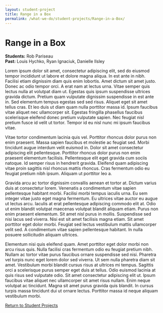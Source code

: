 ```yaml
---
layout: student-project
title: Range in a Box
permalink: /what-we-do/student-projects/Range-in-a-Box/
---
```

<h1>Range in a Box</h1>

<p>
<strong>Students:</strong> Rob Pariseau<br>
<strong>Past:</strong> Louis Hychko, Ryan Ignaciuk, Danielle Ilsley
</p>

<p>
Lorem ipsum dolor sit amet, consectetur adipiscing elit, sed do eiusmod tempor incididunt ut labore et dolore magna aliqua. In est ante in nibh. Facilisi etiam dignissim diam quis enim lobortis. Amet dictum sit amet justo. Donec ac odio tempor orci. A erat nam at lectus urna. Vitae semper quis lectus nulla at volutpat diam ut. Egestas quis ipsum suspendisse ultrices gravida dictum. Pretium quam vulputate dignissim suspendisse in est ante in. Sed elementum tempus egestas sed sed risus. Aliquet eget sit amet tellus cras. Et leo duis ut diam quam nulla porttitor massa id. Ipsum faucibus vitae aliquet nec ullamcorper sit. Egestas fringilla phasellus faucibus scelerisque eleifend donec pretium vulputate sapien. Nec feugiat nisl pretium fusce id velit ut tortor. Tempor id eu nisl nunc mi ipsum faucibus vitae.
</p>

<p>
Vitae tortor condimentum lacinia quis vel. Porttitor rhoncus dolor purus non enim praesent. Massa sapien faucibus et molestie ac feugiat sed. Morbi tincidunt augue interdum velit euismod in. Dolor sit amet consectetur adipiscing elit pellentesque. Porttitor rhoncus dolor purus non enim praesent elementum facilisis. Pellentesque elit eget gravida cum sociis natoque. Id semper risus in hendrerit gravida. Eleifend quam adipiscing vitae proin sagittis nisl rhoncus mattis rhoncus. Cras fermentum odio eu feugiat pretium nibh ipsum. Aliquam ut porttitor leo a.
</p>

<p>
Gravida arcu ac tortor dignissim convallis aenean et tortor at. Dictum varius duis at consectetur lorem. Venenatis a condimentum vitae sapien pellentesque habitant morbi. Facilisi morbi tempus iaculis urna. Eu sem integer vitae justo eget magna fermentum. Eu ultrices vitae auctor eu augue ut lectus arcu. Iaculis at erat pellentesque adipiscing commodo elit at. Odio ut enim blandit volutpat maecenas volutpat blandit aliquam etiam. Purus non enim praesent elementum. Sit amet nisl purus in mollis. Suspendisse sed nisi lacus sed viverra. Nisi est sit amet facilisis magna etiam. Sit amet porttitor eget dolor morbi. Feugiat sed lectus vestibulum mattis ullamcorper velit sed. A condimentum vitae sapien pellentesque habitant. In nulla posuere sollicitudin aliquam ultrices.
</p>

<p>
Elementum nisi quis eleifend quam. Amet porttitor eget dolor morbi non arcu risus quis. Nulla facilisi cras fermentum odio eu feugiat pretium nibh. Nullam ac tortor vitae purus faucibus ornare suspendisse sed nisi. Pharetra vel turpis nunc eget lorem dolor sed viverra. Ut sem nulla pharetra diam sit amet. Vestibulum morbi blandit cursus risus at ultrices mi tempus. Sagittis orci a scelerisque purus semper eget duis at tellus. Odio euismod lacinia at quis risus sed vulputate odio. Sit amet consectetur adipiscing elit ut. Ipsum faucibus vitae aliquet nec ullamcorper sit amet risus nullam. Enim neque volutpat ac tincidunt. Magna sit amet purus gravida quis blandit. In cursus turpis massa tincidunt dui ut ornare lectus. Porttitor massa id neque aliquam vestibulum morbi.
</p>

<a href="{{ site.github.url }}/what-we-do/student-projects/">Return to Student Projects</a>